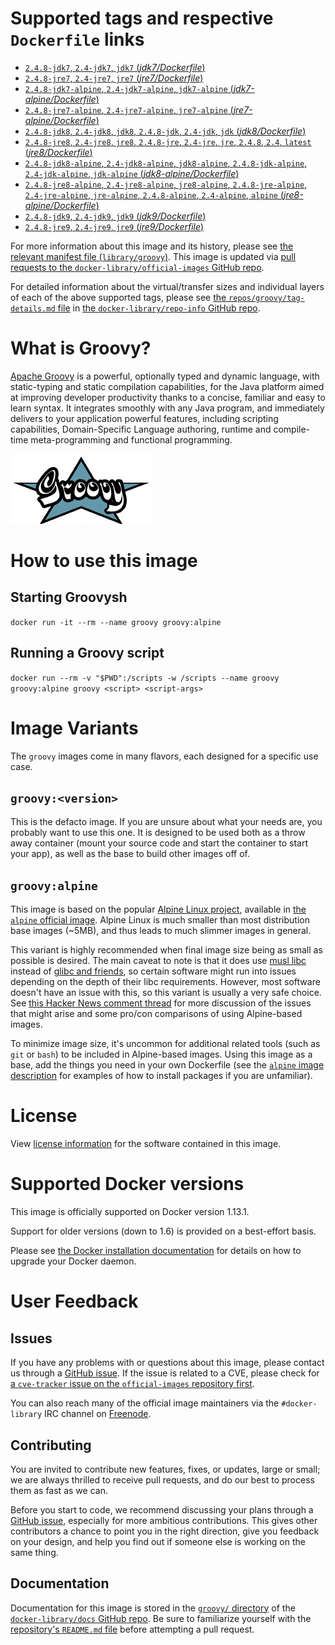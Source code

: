 # Supported tags and respective `Dockerfile` links

-	[`2.4.8-jdk7`, `2.4-jdk7`, `jdk7` (*jdk7/Dockerfile*)](https://github.com/groovy/docker-groovy/blob/0402f0037b9bdf1d69ce844a381b81304877df3a/jdk7/Dockerfile)
-	[`2.4.8-jre7`, `2.4-jre7`, `jre7` (*jre7/Dockerfile*)](https://github.com/groovy/docker-groovy/blob/0402f0037b9bdf1d69ce844a381b81304877df3a/jre7/Dockerfile)
-	[`2.4.8-jdk7-alpine`, `2.4-jdk7-alpine`, `jdk7-alpine` (*jdk7-alpine/Dockerfile*)](https://github.com/groovy/docker-groovy/blob/0402f0037b9bdf1d69ce844a381b81304877df3a/jdk7-alpine/Dockerfile)
-	[`2.4.8-jre7-alpine`, `2.4-jre7-alpine`, `jre7-alpine` (*jre7-alpine/Dockerfile*)](https://github.com/groovy/docker-groovy/blob/0402f0037b9bdf1d69ce844a381b81304877df3a/jre7-alpine/Dockerfile)
-	[`2.4.8-jdk8`, `2.4-jdk8`, `jdk8`, `2.4.8-jdk`, `2.4-jdk`, `jdk` (*jdk8/Dockerfile*)](https://github.com/groovy/docker-groovy/blob/0402f0037b9bdf1d69ce844a381b81304877df3a/jdk8/Dockerfile)
-	[`2.4.8-jre8`, `2.4-jre8`, `jre8`, `2.4.8-jre`, `2.4-jre`, `jre`, `2.4.8`, `2.4`, `latest` (*jre8/Dockerfile*)](https://github.com/groovy/docker-groovy/blob/0402f0037b9bdf1d69ce844a381b81304877df3a/jre8/Dockerfile)
-	[`2.4.8-jdk8-alpine`, `2.4-jdk8-alpine`, `jdk8-alpine`, `2.4.8-jdk-alpine`, `2.4-jdk-alpine`, `jdk-alpine` (*jdk8-alpine/Dockerfile*)](https://github.com/groovy/docker-groovy/blob/0402f0037b9bdf1d69ce844a381b81304877df3a/jdk8-alpine/Dockerfile)
-	[`2.4.8-jre8-alpine`, `2.4-jre8-alpine`, `jre8-alpine`, `2.4.8-jre-alpine`, `2.4-jre-alpine`, `jre-alpine`, `2.4.8-alpine`, `2.4-alpine`, `alpine` (*jre8-alpine/Dockerfile*)](https://github.com/groovy/docker-groovy/blob/0402f0037b9bdf1d69ce844a381b81304877df3a/jre8-alpine/Dockerfile)
-	[`2.4.8-jdk9`, `2.4-jdk9`, `jdk9` (*jdk9/Dockerfile*)](https://github.com/groovy/docker-groovy/blob/0402f0037b9bdf1d69ce844a381b81304877df3a/jdk9/Dockerfile)
-	[`2.4.8-jre9`, `2.4-jre9`, `jre9` (*jre9/Dockerfile*)](https://github.com/groovy/docker-groovy/blob/0402f0037b9bdf1d69ce844a381b81304877df3a/jre9/Dockerfile)

For more information about this image and its history, please see [the relevant manifest file (`library/groovy`)](https://github.com/docker-library/official-images/blob/master/library/groovy). This image is updated via [pull requests to the `docker-library/official-images` GitHub repo](https://github.com/docker-library/official-images/pulls?q=label%3Alibrary%2Fgroovy).

For detailed information about the virtual/transfer sizes and individual layers of each of the above supported tags, please see [the `repos/groovy/tag-details.md` file](https://github.com/docker-library/repo-info/blob/master/repos/groovy/tag-details.md) in [the `docker-library/repo-info` GitHub repo](https://github.com/docker-library/repo-info).

# What is Groovy?

[Apache Groovy](http://groovy-lang.org/) is a powerful, optionally typed and dynamic language, with static-typing and static compilation capabilities, for the Java platform aimed at improving developer productivity thanks to a concise, familiar and easy to learn syntax. It integrates smoothly with any Java program, and immediately delivers to your application powerful features, including scripting capabilities, Domain-Specific Language authoring, runtime and compile-time meta-programming and functional programming.

![logo](https://raw.githubusercontent.com/docker-library/docs/bb5fc730ed18c45d86425f9fa4265d50cb795ec8/groovy/logo.png)

# How to use this image

## Starting Groovysh

`docker run -it --rm --name groovy groovy:alpine`

## Running a Groovy script

`docker run --rm -v "$PWD":/scripts -w /scripts --name groovy groovy:alpine groovy <script> <script-args>`

# Image Variants

The `groovy` images come in many flavors, each designed for a specific use case.

## `groovy:<version>`

This is the defacto image. If you are unsure about what your needs are, you probably want to use this one. It is designed to be used both as a throw away container (mount your source code and start the container to start your app), as well as the base to build other images off of.

## `groovy:alpine`

This image is based on the popular [Alpine Linux project](http://alpinelinux.org), available in [the `alpine` official image](https://hub.docker.com/_/alpine). Alpine Linux is much smaller than most distribution base images (~5MB), and thus leads to much slimmer images in general.

This variant is highly recommended when final image size being as small as possible is desired. The main caveat to note is that it does use [musl libc](http://www.musl-libc.org) instead of [glibc and friends](http://www.etalabs.net/compare_libcs.html), so certain software might run into issues depending on the depth of their libc requirements. However, most software doesn't have an issue with this, so this variant is usually a very safe choice. See [this Hacker News comment thread](https://news.ycombinator.com/item?id=10782897) for more discussion of the issues that might arise and some pro/con comparisons of using Alpine-based images.

To minimize image size, it's uncommon for additional related tools (such as `git` or `bash`) to be included in Alpine-based images. Using this image as a base, add the things you need in your own Dockerfile (see the [`alpine` image description](https://hub.docker.com/_/alpine/) for examples of how to install packages if you are unfamiliar).

# License

View [license information](http://www.apache.org/licenses/LICENSE-2.0.html) for the software contained in this image.

# Supported Docker versions

This image is officially supported on Docker version 1.13.1.

Support for older versions (down to 1.6) is provided on a best-effort basis.

Please see [the Docker installation documentation](https://docs.docker.com/installation/) for details on how to upgrade your Docker daemon.

# User Feedback

## Issues

If you have any problems with or questions about this image, please contact us through a [GitHub issue](https://github.com/groovy/docker-groovy/issues). If the issue is related to a CVE, please check for [a `cve-tracker` issue on the `official-images` repository first](https://github.com/docker-library/official-images/issues?q=label%3Acve-tracker).

You can also reach many of the official image maintainers via the `#docker-library` IRC channel on [Freenode](https://freenode.net).

## Contributing

You are invited to contribute new features, fixes, or updates, large or small; we are always thrilled to receive pull requests, and do our best to process them as fast as we can.

Before you start to code, we recommend discussing your plans through a [GitHub issue](https://github.com/groovy/docker-groovy/issues), especially for more ambitious contributions. This gives other contributors a chance to point you in the right direction, give you feedback on your design, and help you find out if someone else is working on the same thing.

## Documentation

Documentation for this image is stored in the [`groovy/` directory](https://github.com/docker-library/docs/tree/master/groovy) of the [`docker-library/docs` GitHub repo](https://github.com/docker-library/docs). Be sure to familiarize yourself with the [repository's `README.md` file](https://github.com/docker-library/docs/blob/master/README.md) before attempting a pull request.
